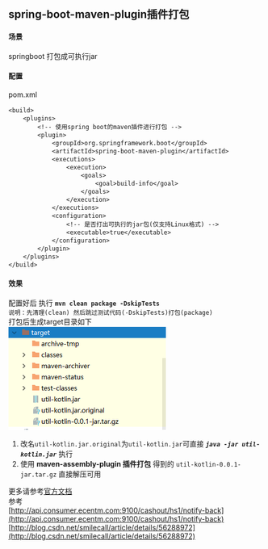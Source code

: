 spring-boot-maven-plugin插件打包
------------------------------------------------------------
#### 场景
springboot 打包成可执行jar
#### 配置
pom.xml
```
<build>
    <plugins>
        <!-- 使用spring boot的maven插件进行打包 -->
        <plugin>
            <groupId>org.springframework.boot</groupId>
            <artifactId>spring-boot-maven-plugin</artifactId>
            <executions>
                <execution>
                    <goals>
                        <goal>build-info</goal>
                    </goals>
                </execution>
            </executions>
            <configuration>
                <!-- 是否打出可执行的jar包(仅支持Linux格式) -->
                <executable>true</executable>
            </configuration>
        </plugin>
    </plugins>
</build>
```
#### 效果
配置好后 执行 **`mvn clean package -DskipTests`** <br/> `说明：先清理(clean) 然后跳过测试代码(-DskipTests)打包(package)`<br/>
打包后生成target目录如下<br/>
![1](../../../../../static/images/tag.png)
1. 改名`util-kotlin.jar.original`为`util-kotlin.jar`可直接 **_`java -jar util-kotlin.jar`_** 执行
2. 使用 **maven-assembly-plugin 插件打包** 得到的 ``util-kotlin-0.0.1-jar.tar.gz`` 直接解压可用

更多请参考[官方文档](https://docs.spring.io/spring-boot/docs/current/maven-plugin/usage.html)<br/>
参考<br/>
[http://api.consumer.ecentm.com:9100/cashout/hs1/notify-back](http://api.consumer.ecentm.com:9100/cashout/hs1/notify-back)
[http://blog.csdn.net/smilecall/article/details/56288972](http://blog.csdn.net/smilecall/article/details/56288972)
